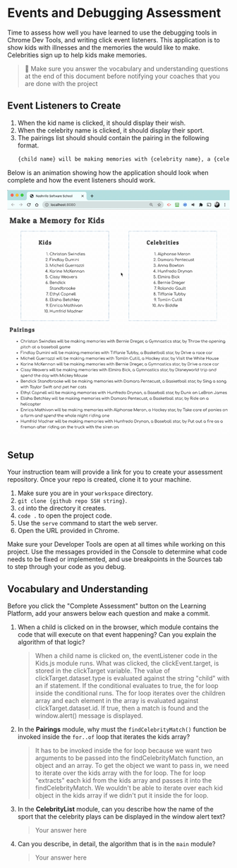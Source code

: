 # Events and Debugging Assessment

Time to assess how well you have learned to use the debugging tools in Chrome Dev Tools, and writing click event listeners. This application is to show kids with illnesses and the memories the would like to make. Celebrities sign up to help kids make memories.

> 🧨 Make sure you answer the vocabulary and understanding questions at the end of this document before notifying your coaches that you are done with the project

## Event Listeners to Create

1. When the kid name is clicked, it should display their wish.
1. When the celebrity name is clicked, it should display their sport.
1. The pairings list should should contain the pairing in the following format.
    ```html
    {child name} will be making memories with {celebrity name}, a {celebrity sport} star, by {child wish}
    ```

Below is an animation showing how the application should look when complete and how the event listeners should work.

<img src="./images/debugging-events-assessment.gif" width="700px">

## Setup

Your instruction team will provide a link for you to create your assessment repository. Once your repo is created, clone it to your machine.

1. Make sure you are in your `workspace` directory.
1. `git clone {github repo SSH string}`.
1. `cd` into the directory it creates.
1. `code .` to open the project code.
1. Use the `serve` command to start the web server.
1. Open the URL provided in Chrome.

Make sure your Developer Tools are open at all times while working on this project. Use the messages provided in the Console to determine what code needs to be fixed or implemented, and use breakpoints in the Sources tab to step through your code as you debug.

## Vocabulary and Understanding

Before you click the "Complete Assessment" button on the Learning Platform, add your answers below each question and make a commit.

1. When a child is clicked on in the browser, which module contains the code that will execute on that event happening? Can you explain the algorithm of that logic?
   > When a child name is clicked on, the eventListener code in the Kids.js module runs. What was clicked, the clickEvent.target, is stored in the clickTarget variable. The value of clickTarget.dataset.type is evaluated against the string "child" with an if statement. If the conditional evaluates to true, the for loop inside the conditional runs. The for loop iterates over the children array and each element in the array is evaluated against clickTarget.dataset.id. If true, then a match is found and the window.alert() message is displayed.

2. In the **Pairings** module, why must the `findCelebrityMatch()` function be invoked inside the `for..of` loop that iterates the kids array?
   > It has to be invoked inside the for loop because we want two arguments to be passed into the findCelebrityMatch function, an object and an array. To get the object we want to pass in, we need to iterate over the kids array with the for loop. The for loop "extracts" each kid from the kids array and passes it into the findCelebrityMatch. We wouldn't be able to iterate over each kid object in the kids array if we didn't put it inside the for loop.

3. In the **CelebrityList** module, can you describe how the name of the sport that the celebrity plays can be displayed in the window alert text?
   > Your answer here
4. Can you describe, in detail, the algorithm that is in the `main` module?
   > Your answer here
